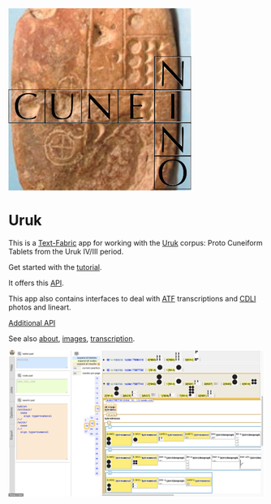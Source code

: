 ![logo](code/static/logo.png)

# Uruk

This is a
[Text-Fabric](https://githubv.com/annotation/text-fabric) app
for working with the
[Uruk](https://github.com/Nino-cunei/uruk) corpus: Proto Cuneiform Tablets from the Uruk IV/III period.

Get started with the
[tutorial](https://nbviewer.jupyter.org/github/annotation/tutorials/blob/master/uruk/start.ipynb).

It offers this [API](https://annotation.github.io/text-fabric/Api/App/).

This app also contains interfaces to deal with
[ATF](http://oracc.museum.upenn.edu/doc/help/editinginatf/primer/inlinetutorial/index.html)
transcriptions and
[CDLI](https://cdli.ucla.edu)
photos and lineart.

[Additional API](api.md)

See also
[about](https://github.com/Nino-cunei/uruk/blob/master/docs/about.md),
[images](https://github.com/Nino-cunei/uruk/blob/master/docs/images.md),
[transcription](https://github.com/Nino-cunei/uruk/blob/master/docs/transcription.md).

![shot](images/shot.png)
